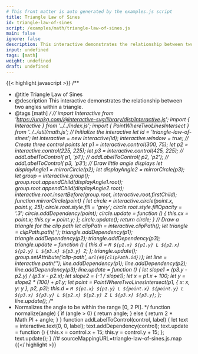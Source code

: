 ```yaml
---
# This front matter is auto generated by the examples.js script
title: Triangle Law of Sines
id: triangle-law-of-sines
script: /examples/math/triangle-law-of-sines.js
main: false
ignore: false
description: This interactive demonstrates the relationship between two angles within a triangle.
input: undefined
tags: [math]
weight: undefined
draft: undefined
---
```


{{< highlight javascript >}}
/**
* @title Triangle Law of Sines
* @description This interactive demonstrates the relationship between two angles within a triangle.
* @tags [math]
*/
// import Interactive from 'https://unpkg.com/@interactive-svg/library/dist/Interactive.js';
import { Interactive } from '../../index.js';
import { PointWhereTwoLinesIntersect } from '../../util/math.js';
// Initialize the interactive
let id = 'triangle-law-of-sines';
let interactive = new Interactive(id);
interactive.window = true;
// Create three control points
let p1 = interactive.control(300, 75);
let p2 = interactive.control(225, 225);
let p3 = interactive.control(425, 225);
// addLabelToControl( p1, 'p1');
// addLabelToControl( p2, 'p2');
// addLabelToControl( p3, 'p3');
// Draw little angle displays
let displayAngle1 = mirrorCircle(p2);
let displayAngle2 = mirrorCircle(p3);
let group = interactive.group();
group.root.appendChild(displayAngle1.root);
group.root.appendChild(displayAngle2.root);
interactive.root.insertBefore(group.root, interactive.root.firstChild);
function mirrorCircle(point) {
    let circle = interactive.circle(point.x, point.y, 25);
    circle.root.style.fill = 'grey';
    circle.root.style.fillOpacity = '.3';
    circle.addDependency(point);
    circle.update = function () {
        this.cx = point.x;
        this.cy = point.y;
    };
    circle.update();
    return circle;
}
// Draw a triangle for the clip path
let clipPath = interactive.clipPath();
let triangle = clipPath.path('');
triangle.addDependency(p1);
triangle.addDependency(p2);
triangle.addDependency(p3);
triangle.update = function () {
    this.d = `M ${p1.x} ${p1.y} L ${p2.x} ${p2.y} L ${p3.x} ${p3.y} Z`;
};
triangle.update();
group.setAttribute('clip-path', `url(#${clipPath.id})`);
let line = interactive.path('');
line.addDependency(p1);
line.addDependency(p2);
line.addDependency(p3);
line.update = function () {
    let slope1 = (p3.y - p2.y) / (p3.x - p2.x);
    let slope2 = (-1 / slope1);
    let x = p1.x + 100;
    let y = slope2 * (100) + p1.y;
    let point = PointWhereTwoLinesIntersect(p1, { x: x, y: y }, p2, p3);
    this.d = `M ${p1.x} ${p1.y}
            L ${point.x} ${point.y}
            L ${p3.x} ${p3.y}
            L ${p2.x} ${p2.y} Z
            L ${p3.x} ${p3.y}`;
};
line.update();
/**
* Normalizes the angle to be within the range [0, 2 PI].
*/
function normalize(angle) {
    if (angle > 0) {
        return angle;
    }
    else {
        return 2 * Math.PI + angle;
    }
}
function addLabelToControl(control, label) {
    let text = interactive.text(0, 0, label);
    text.addDependency(control);
    text.update = function () {
        this.x = control.x + 15;
        this.y = control.y + 15;
    };
    text.update();
}
//# sourceMappingURL=triangle-law-of-sines.js.map
{{</ highlight >}}


